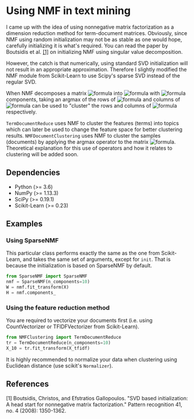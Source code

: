 # Using NMF in text mining

I came up with the idea of using nonnegative matrix factorization as a dimension reduction method for term-document matrices. Obviously, since NMF using random initialization may not be as stable as one would hope, carefully initializing it is what's required. You can read the paper by Boutsidis et al. <a href="#svdinit">[1]</a> on initializing NMF using singular value decomposition.

However, the catch is that numerically, using standard SVD initialization will not result in an appropriate approximation. Therefore I slightly modified the NMF module from Scikit-Learn to use Scipy's sparse SVD instead of the regular SVD.

When NMF decomposes a matrix ![formula](https://render.githubusercontent.com/render/math?math=A) into ![formula](https://render.githubusercontent.com/render/math?math=A=WH) with ![formula](https://render.githubusercontent.com/render/math?math=k) components, taking an argmax of the rows of ![formula](https://render.githubusercontent.com/render/math?math=W) and columns of ![formula](https://render.githubusercontent.com/render/math?math=H) can be used to "cluster" the rows and columns of ![formula](https://render.githubusercontent.com/render/math?math=A) respectively.


`TermDocumentReduce` uses NMF to cluster the features (terms) into topics which can later be used to change the feature space for better clustering results.
`NMFDocumentClustering` uses NMF to cluster the samples (documents) by applying the argmax operator to the matrix ![formula](https://render.githubusercontent.com/render/math?math=W).
Theoretical explanation for this use of operators and how it relates to clustering will be added soon.



## Dependencies
- Python (>= 3.6)
- NumPy (>= 1.13.3)
- SciPy (>= 0.19.1)
- Scikit-Learn (>= 0.23)


## Examples
### Using SparseNMF
This particular class performs exactly the same as the one from Scikit-Learn, and takes the same set of arguments, except for `init`. That is because the initialization is based on SparseNMF by default.
```python
from SparseNMF import SparseNMF
nmf = SparseNMF(n_components=10)
W = nmf.fit_transform(X)
H = nmf.components_
```

### Using the feature reduction method
You are required to vectorize your documents first (i.e. using CountVectorizer or TFIDFVectorizer from Scikit-Learn).

```python
from NMFClustering import TermDocumentReduce
tr = TermDocumentReduce(n_components=10)
X_10 = tr.fit_transform(X_tfidf)
```
It is highly recommended to normalize your data when clustering using Euclidean distance (use scikit's `Normalizer`).


## References
<div id="svdinit">
[1] Boutsidis, Christos, and Efstratios Gallopoulos. "SVD based initialization: A head start for nonnegative matrix factorization." Pattern recognition 41, no. 4 (2008): 1350-1362.
</div>
